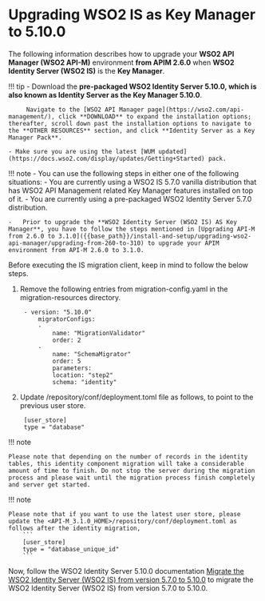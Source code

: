 # Upgrading WSO2 IS as Key Manager to 5.10.0

The following information describes how to upgrade your **WSO2 API Manager (WSO2 API-M)** environment **from APIM 2.6.0** when **WSO2 Identity Server (WSO2 IS)** is the **Key Manager**.

!!! tip
    - Download the **pre-packaged WSO2 Identity Server 5.10.0, which is also known as Identity Server as the Key Manager 5.10.0**.
    
         Navigate to the [WSO2 API Manager page](https://wso2.com/api-management/), click **DOWNLOAD** to expand the installation options; thereafter, scroll down past the installation options to navigate to the **OTHER RESOURCES** section, and click **Identity Server as a Key Manager Pack**. 
    
    - Make sure you are using the latest [WUM updated](https://docs.wso2.com/display/updates/Getting+Started) pack.

!!! note
    -   You can use the following steps in either one of the following situations:
        -   You are currently using a WSO2 IS 5.7.0 vanilla distribution that has WSO2 API Management related Key Manager features installed on top of it.
        -   You are currently using a pre-packaged WSO2 Identity Server 5.7.0 distribution.

    -   Prior to upgrade the **WSO2 Identity Server (WSO2 IS) AS Key Manager**, you have to follow the steps mentioned in [Upgrading API-M from 2.6.0 to 3.1.0]({{base_path}}/install-and-setup/upgrading-wso2-api-manager/upgrading-from-260-to-310) to upgrade your APIM environment from API-M 2.6.0 to 3.1.0.

Before executing the IS migration client, keep in mind to follow the below steps.

1. Remove the following entries from migration-config.yaml in the migration-resources directory.
                
        - version: "5.10.0"
            migratorConfigs:
            -
                name: "MigrationValidator"
                order: 2
            -
                name: "SchemaMigrator"
                order: 5
                parameters:
                location: "step2"
                schema: "identity"
               

2. Update <IS-KM-HOME>/repository/conf/deployment.toml file as follows, to point to the previous user store.

        [user_store]
        type = "database"

!!! note
    
    Please note that depending on the number of records in the identity tables, this identity component migration will take a considerable amount of time to finish. Do not stop the server during the migration process and please wait until the migration process finish completely and server get started.

!!! note
    
    Please note that if you want to use the latest user store, please update the <API-M_3.1.0_HOME>/repository/conf/deployment.toml as follows after the identity migration,
        ```
        [user_store]
        type = "database_unique_id"
        ```
Now, follow the WSO2 Identity Server 5.10.0 documentation [Migrate the WSO2 Identity Server (WSO2 IS) from version 5.7.0 to 5.10.0](https://is.docs.wso2.com/en/5.10.0/setup/migrating-to-5100/) to migrate the WSO2 Identity Server (WSO2 IS) from version 5.7.0 to 5.10.0.